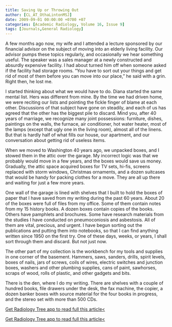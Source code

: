 ```yaml
---
title: Saving Up or Throwing Out
author: [CL_AT_OthaLintonMSJ]
date: 2009-09-01 00:00:00 +0700 +07
categories: [Academic Radiology, Volume 16, Issue 9]
tags: [Journals,General Radiology]
---
```

A few months ago now, my wife and I attended a lecture sponsored by our financial advisor on the subject of moving into an elderly living facility. Our advisor pumps these topics regularly, and occasionally we hear something useful. The speaker was a sales manager at a newly constructed and absurdly expensive facility. I had about turned him off when someone asked if the facility had storage rooms. “You have to sort out your things and get rid of most of them before you can move into our place,” he said with a grin. Right then, he lost me.

I started thinking about what we would have to do. Diana started the same mental list. Hers was different from mine. By the time we had driven home, we were reciting our lists and pointing the fickle finger of blame at each other. Discussions of that subject have gone on steadily, and each of us has agreed that the other has the biggest pile to discard. Mind you, after 40 years of marriage, we recognize many joint possessions: furniture, dishes, paintings on the walls, the furnace, air conditioner, hot water heater, most of the lamps (except that ugly one in the living room), almost all of the linens. But that is hardly half of what fills our house, our apartment, and our conversation about getting rid of useless items.

When we moved to Washington 40 years ago, we unpacked boxes, and I stowed them in the attic over the garage. My incorrect logic was that we probably would move in a few years, and the boxes would save us money. Gradually, the attic space acquired boxes for TV sets, hi-fis, screens replaced with storm windows, Christmas ornaments, and a dozen suitcases that would be handy for packing clothes for a move. They are all up there and waiting for just a few more years.

One wall of the garage is lined with shelves that I built to hold the boxes of paper that I have saved from my writing during the past 60 years. About 20 of the boxes were full of files from my office. Some of them contain notes from my 15 history books. A dozen boxes contain copies of the books. Others have pamphlets and brochures. Some have research materials from the studies I have conducted on pneumoconiosis and asbestosis. All of them are vital, precious, and urgent. I have begun sorting out the publications and putting them into notebooks, so that I can find anything written since 1950 on the first try. One of these days, weeks, or years, I shall sort through them and discard. But not just now.

The other part of my collection is the workbench for my tools and supplies in one corner of the basement. Hammers, saws, sanders, drills, spirit levels, boxes of nails, jars of screws, coils of wires, electric switches and junction boxes, washers and other plumbing supplies, cans of paint, sawhorses, scraps of wood, rolls of plastic, and other gadgets and bits.

There is the den, where I do my writing. There are shelves with a couple of hundred books, file drawers under the desk, the fax machine, the copier, a dozen banker boxes with source material for the four books in progress, and the stereo set with more than 500 CDs.

[Get Radiology Tree app to read full this article<](https://clinicalpub.com/app)

[Get Radiology Tree app to read full this article<](https://clinicalpub.com/app)